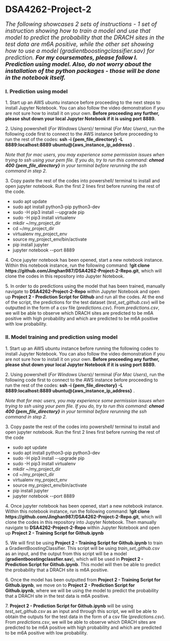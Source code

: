 # DSA4262-Project-2
<font size="4"><i>The following showcases 2 sets of instructions - 1 set of instruction showing how to train a model and use that model to predict the probability that the DRACH sites in the test data are m6A positive, while the other set showing how to use a model (gradientboostingclassifier.sav) for prediction. <b>For my coursemates, please follow I. Prediction using model. Also, do not worry about the installation of the python packages - those will be done in the notebook itself.</b></i></font>

<h3>I. Prediction using model</h3>
<p>
1. Start up an AWS ubuntu instance before proceeding to the next steps to install Jupyter Notebook. You can also follow the video demonstration if you are not sure how to install it on your own. <b>Before proceeding any further, please shut down your local Jupyter Notebook if it is using port 8889.</b>
</p>
<p>
2. Using powershell (<i>For Windows Users</i>)/ terminal (<i>For Mac Users</i>), run the following code first to connect to the AWS instance before proceeding to run the rest of the codes: <b>ssh -i {pem_file_directory} -L 8889:localhost:8889 ubuntu@{aws_instance_ip_address}</b> . 
  
<i> Note that for mac users, you may experience some permission issues when trying to ssh using your pem file. If you do, try to run this command: <b>chmod 400 {pem_file_directory}</b> in your terminal before rerunning the ssh command in step 2.</i>
</p>
3. Copy paste the rest of the codes into powershell/ terminal to install and open jupyter notebook. Run the first 2 lines first before running the rest of the code.
<ul>
  <li> sudo apt update </li>
  <li> sudo apt install python3-pip python3-dev </li>
  <li> sudo -H pip3 install --upgrade pip </li>
  <li> sudo -H pip3 install virtualenv </li>
  <li> mkdir ~/my_project_dir </li>
  <li> cd ~/my_project_dir </li>
  <li> virtualenv my_project_env </li>
  <li> source my_project_env/bin/activate </li>
  <li> pip install jupyter </li>
  <li> jupyter notebook --port 8889 </li>
</ul>
<p>
4. Once jupyter notebook has been opened, start a new notebook instance. Within this notebook instance, run the following command: <b>!git clone https://github.com/Jinghan987/DSA4262-Project-2-Repo.git</b>, which will clone the codes in this repository into Jupyter Notebook.
</p>
<p>
5. In order to do predictions using the model that has been trained, manually navigate to <b>DSA4262-Project-2-Repo</b> within Jupyter Notebook and open up <b>Project 2 - Prediction Script for Github</b> and run all the codes. At the end of the script, the predictions for the test dataset (<i>test_set_github.csv</i>) will be outputted in the form of a csv file (<i>predictions.csv</i>). From <i>predictions.csv</i>, we will be able to observe which DRACH sites are predicted to be m6A positive with high probability and which are predicted to be m6A positive with low probability.
</p>
  
<h3>II. Model training and prediction using model</h3>
<p>
1. Start up an AWS ubuntu instance before running the following codes to install Jupyter Notebook. You can also follow the video demonstration if you are not sure how to install it on your own. <b>Before proceeding any further, please shut down your local Jupyter Notebook if it is using port 8889.</b>
</p>
<p>
2. Using powershell (<i>For Windows Users</i>)/ terminal (<i>For Mac Users</i>), run the following code first to connect to the AWS instance before proceeding to run the rest of the codes: <b>ssh -i {pem_file_directory} -L 8889:localhost:8889 ubuntu@{aws_instance_ip_address}</b> . 
  
<i> Note that for mac users, you may experience some permission issues when trying to ssh using your pem file. If you do, try to run this command: <b>chmod 400 {pem_file_directory}</b> in your terminal before rerunning the ssh command in step 2.</i>
</p>
<p>
3. Copy paste the rest of the codes into powershell/ terminal to install and open jupyter notebook. Run the first 2 lines first before running the rest of the code
</p>
<ul>
  <li> sudo apt update </li>
  <li> sudo apt install python3-pip python3-dev </li>
  <li> sudo -H pip3 install --upgrade pip </li>
  <li> sudo -H pip3 install virtualenv </li>
  <li> mkdir ~/my_project_dir </li>
  <li> cd ~/my_project_dir </li>
  <li> virtualenv my_project_env </li>
  <li> source my_project_env/bin/activate </li>
  <li> pip install jupyter </li>
  <li> jupyter notebook --port 8889 </li>
</ul>
<p>
4. Once jupyter notebook has been opened, start a new notebook instance. Within this notebook instance, run the following command: <b>!git clone https://github.com/Jinghan987/DSA4262-Project-2-Repo.git</b>, which will clone the codes in this repository into Jupyter Notebook. Then manually navigate to <b>DSA4262-Project-2-Repo</b> within Jupyter Notebook and open up <b>Project 2 - Training Script for Github.ipynb</b>
</p>
<p>
5. We will first be using <b>Project 2 - Training Script for Github.ipynb</b> to train a GradientBoostingClassifier. This script will be using <i>train_set_github.csv</i> as an input, and the output from this script will be a model (<b>gradientboostingclassfier.sav</b>), which will be used in <b>Project 2 - Prediction Script for Github.ipynb</b>. This model will then be able to predict the probability that a DRACH site is m6A positive.
</p>
<p>
6. Once the model has been outputted from <b>Project 2 - Training Script for Github.ipynb</b>, we move on to <b>Project 2 - Prediction Script for Github.ipynb</b>, where we will be using the model to predict the probability that a DRACH site in the test data is m6A positive.
</p>
<p>
7. <b>Project 2 - Prediction Script for Github.ipynb</b> will be using <i>test_set_github.csv</i> as an input and through this script, we will be able to obtain the outputs for the test data in the form of a csv file (<i>predictions.csv</i>). From <i>predictions.csv</i>, we will be able to observe which DRACH sites are predicted to be m6A positive with high probability and which are predicted to be m6A positive with low probability.
</p>
